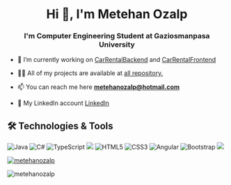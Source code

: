 <h1 align="center">Hi 👋, I'm Metehan Ozalp</h1>
<h3 align="center">I'm Computer Engineering Student at Gaziosmanpasa University</h3>




- 🔭 I’m currently working on [CarRentalBackend](https://github.com/MetehanOzalp/CarRentalBackend) and [CarRentalFrontend](https://github.com/MetehanOzalp/CarRentalFrontend)


- 👨‍💻 All of my projects are available at [all repository.](https://github.com/MetehanOzalp?tab=repositories)

- 📫 You can reach me here **metehanozalp@hotmail.com**
- :link: My LinkedIn account [LinkedIn](https://www.linkedin.com/in/metehan-%C3%B6zalp-21b8141b4/)

## 🛠 Technologies & Tools 
<img alt="Java" src="https://img.shields.io/badge/java-%23ED8B00.svg?&style=for-the-badge&logo=java&logoColor=white"/></img>
<img alt="C#" src="https://img.shields.io/badge/c%23%20-%23239120.svg?&style=for-the-badge&logo=c-sharp&logoColor=white"/>
<img alt="TypeScript" src="https://img.shields.io/badge/typescript%20-%23007ACC.svg?&style=for-the-badge&logo=typescript&logoColor=white"/>
<img src="https://img.shields.io/badge/.Net%20Core-0C2C65?style=for-the-badge&logo=.net&logoColor=white" ></img> 
<img alt="HTML5" src="https://img.shields.io/badge/html5%20-%23E34F26.svg?&style=for-the-badge&logo=html5&logoColor=white"/>
<img alt="CSS3" src="https://img.shields.io/badge/css3%20-%231572B6.svg?&style=for-the-badge&logo=css3&logoColor=white"/>
<img alt="Angular" src="https://img.shields.io/badge/angular%20-%23DD0031.svg?&style=for-the-badge&logo=angular&logoColor=white"/>
<img alt="Bootstrap" src="https://img.shields.io/badge/bootstrap%20-%23563D7C.svg?&style=for-the-badge&logo=bootstrap&logoColor=white"/>
<img src="https://img.shields.io/badge/Microsoft_SQL_Server-CC2927?style=for-the-badge&logo=microsoft-sql-server&logoColor=white"></img>

<p align="left"> <a href="https://github.com/ryo-ma/github-profile-trophy"><img src="https://github-profile-trophy.vercel.app/?username=MetehanOzalp" alt="metehanozalp" /></a> </p>

<p align="left"> <img src="https://visitor-badge.laobi.icu/badge?page_id=MetehanOzalp.MetehanOzalp" alt="metehanozalp" /> </p>
